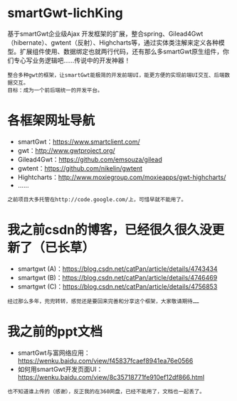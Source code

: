 # smartGwt-lichKing
基于smartGwt企业级Ajax 开发框架的扩展，整合spring、Gilead4Gwt（hibernate）、gwtent（反射）、Highcharts等，通过实体类注解来定义各种模型。扩展组件使用、数据绑定也就两行代码，还有那么多smartGwt原生组件，你们专心写业务逻辑吧……传说中的开发神器！
```
整合多种gwt的框架，让smartGwt能极简的开发前端UI，能更方便的实现前端UI交互、后端数据交互。
目标：成为一个前后端统一的开发平台。
```

# 各框架网址导航
* smartGwt：https://www.smartclient.com/
* gwt：http://www.gwtproject.org/
* Gilead4Gwt：https://github.com/emsouza/gilead
* gwtent：https://github.com/nikelin/gwtent
* Hightcharts：http://www.moxiegroup.com/moxieapps/gwt-highcharts/
* ……
```
之前项目大多托管在http://code.google.com/上，可惜早就不能用了。
```

# 我之前csdn的博客，已经很久很久没更新了（已长草）
* smartgwt (A)：https://blog.csdn.net/catPan/article/details/4743434
* smartgwt (B)：https://blog.csdn.net/catPan/article/details/4746469
* smartgwt (C)：https://blog.csdn.net/catPan/article/details/4756853
```
经过那么多年，兜兜转转，感觉还是要回来完善和分享这个框架，大家敬请期待……
```

# 我之前的ppt文档
* smartGwt与富网络应用：https://wenku.baidu.com/view/f45837fcaef8941ea76e0566
* 如何用smartGwt开发页面UI：https://wenku.baidu.com/view/8c35718771fe910ef12df866.html
```
也不知道谁上传的（感谢），反正我的在360网盘，已经不能用了，文档也一起丢了。
```







